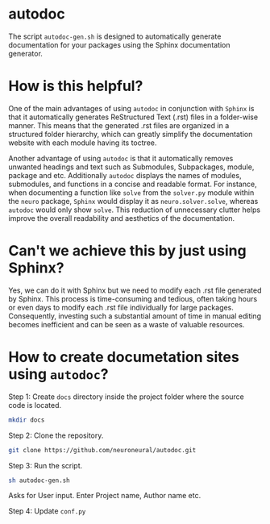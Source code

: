 # autodoc
The script `autodoc-gen.sh`  is designed to automatically generate documentation for your packages using the Sphinx documentation generator.

# How is this helpful?
One of the main advantages of using `autodoc` in conjunction with `Sphinx` is that it automatically generates ReStructured Text (.rst) files in a folder-wise manner. This means that the generated .rst files are organized in a structured folder hierarchy, which can greatly simplify the documentation website with each module having its toctree.

Another advantage of using `autodoc` is that it automatically removes unwanted headings and text such as Submodules, Subpackages, module, package and etc. Additionally `autodoc` displays the names of modules, submodules, and functions in a concise and readable format. For instance, when documenting a function like `solve` from the `solver.py` module within the `neuro` package, `Sphinx` would display it as `neuro.solver.solve`, whereas `autodoc` would only show `solve`. This reduction of unnecessary clutter helps improve the overall readability and aesthetics of the documentation.

# Can't we achieve this by just using Sphinx?
Yes, we can do it with Sphinx but we need to modify each .rst file generated by Sphinx. This process is time-consuming and tedious, often taking hours or even days to modify each .rst file individually for large packages. Consequently, investing such a substantial amount of time in manual editing becomes inefficient and can be seen as a waste of valuable resources.

# How to create documetation sites using `autodoc`?
Step 1:
Create `docs` directory inside the project folder where the source code is located.
```bash
mkdir docs
```
Step 2:
Clone the repository.
```bash
git clone https://github.com/neuroneural/autodoc.git
```
Step 3:
Run the script.
```bash
sh autodoc-gen.sh
```
Asks for User input. Enter Project name, Author name etc.

Step 4:
Update `conf.py`
```python
```
